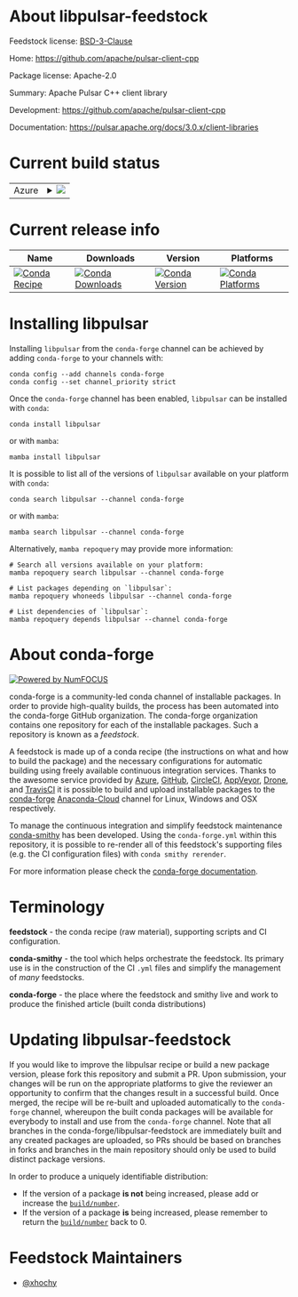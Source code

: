 About libpulsar-feedstock
=========================

Feedstock license: [BSD-3-Clause](https://github.com/conda-forge/libpulsar-feedstock/blob/main/LICENSE.txt)

Home: https://github.com/apache/pulsar-client-cpp

Package license: Apache-2.0

Summary: Apache Pulsar C++ client library

Development: https://github.com/apache/pulsar-client-cpp

Documentation: https://pulsar.apache.org/docs/3.0.x/client-libraries

Current build status
====================


<table>
    
  <tr>
    <td>Azure</td>
    <td>
      <details>
        <summary>
          <a href="https://dev.azure.com/conda-forge/feedstock-builds/_build/latest?definitionId=19629&branchName=main">
            <img src="https://dev.azure.com/conda-forge/feedstock-builds/_apis/build/status/libpulsar-feedstock?branchName=main">
          </a>
        </summary>
        <table>
          <thead><tr><th>Variant</th><th>Status</th></tr></thead>
          <tbody><tr>
              <td>linux_64</td>
              <td>
                <a href="https://dev.azure.com/conda-forge/feedstock-builds/_build/latest?definitionId=19629&branchName=main">
                  <img src="https://dev.azure.com/conda-forge/feedstock-builds/_apis/build/status/libpulsar-feedstock?branchName=main&jobName=linux&configuration=linux%20linux_64_" alt="variant">
                </a>
              </td>
            </tr><tr>
              <td>linux_aarch64</td>
              <td>
                <a href="https://dev.azure.com/conda-forge/feedstock-builds/_build/latest?definitionId=19629&branchName=main">
                  <img src="https://dev.azure.com/conda-forge/feedstock-builds/_apis/build/status/libpulsar-feedstock?branchName=main&jobName=linux&configuration=linux%20linux_aarch64_" alt="variant">
                </a>
              </td>
            </tr><tr>
              <td>linux_ppc64le</td>
              <td>
                <a href="https://dev.azure.com/conda-forge/feedstock-builds/_build/latest?definitionId=19629&branchName=main">
                  <img src="https://dev.azure.com/conda-forge/feedstock-builds/_apis/build/status/libpulsar-feedstock?branchName=main&jobName=linux&configuration=linux%20linux_ppc64le_" alt="variant">
                </a>
              </td>
            </tr><tr>
              <td>osx_64</td>
              <td>
                <a href="https://dev.azure.com/conda-forge/feedstock-builds/_build/latest?definitionId=19629&branchName=main">
                  <img src="https://dev.azure.com/conda-forge/feedstock-builds/_apis/build/status/libpulsar-feedstock?branchName=main&jobName=osx&configuration=osx%20osx_64_" alt="variant">
                </a>
              </td>
            </tr><tr>
              <td>osx_arm64</td>
              <td>
                <a href="https://dev.azure.com/conda-forge/feedstock-builds/_build/latest?definitionId=19629&branchName=main">
                  <img src="https://dev.azure.com/conda-forge/feedstock-builds/_apis/build/status/libpulsar-feedstock?branchName=main&jobName=osx&configuration=osx%20osx_arm64_" alt="variant">
                </a>
              </td>
            </tr><tr>
              <td>win_64</td>
              <td>
                <a href="https://dev.azure.com/conda-forge/feedstock-builds/_build/latest?definitionId=19629&branchName=main">
                  <img src="https://dev.azure.com/conda-forge/feedstock-builds/_apis/build/status/libpulsar-feedstock?branchName=main&jobName=win&configuration=win%20win_64_" alt="variant">
                </a>
              </td>
            </tr>
          </tbody>
        </table>
      </details>
    </td>
  </tr>
</table>

Current release info
====================

| Name | Downloads | Version | Platforms |
| --- | --- | --- | --- |
| [![Conda Recipe](https://img.shields.io/badge/recipe-libpulsar-green.svg)](https://anaconda.org/conda-forge/libpulsar) | [![Conda Downloads](https://img.shields.io/conda/dn/conda-forge/libpulsar.svg)](https://anaconda.org/conda-forge/libpulsar) | [![Conda Version](https://img.shields.io/conda/vn/conda-forge/libpulsar.svg)](https://anaconda.org/conda-forge/libpulsar) | [![Conda Platforms](https://img.shields.io/conda/pn/conda-forge/libpulsar.svg)](https://anaconda.org/conda-forge/libpulsar) |

Installing libpulsar
====================

Installing `libpulsar` from the `conda-forge` channel can be achieved by adding `conda-forge` to your channels with:

```
conda config --add channels conda-forge
conda config --set channel_priority strict
```

Once the `conda-forge` channel has been enabled, `libpulsar` can be installed with `conda`:

```
conda install libpulsar
```

or with `mamba`:

```
mamba install libpulsar
```

It is possible to list all of the versions of `libpulsar` available on your platform with `conda`:

```
conda search libpulsar --channel conda-forge
```

or with `mamba`:

```
mamba search libpulsar --channel conda-forge
```

Alternatively, `mamba repoquery` may provide more information:

```
# Search all versions available on your platform:
mamba repoquery search libpulsar --channel conda-forge

# List packages depending on `libpulsar`:
mamba repoquery whoneeds libpulsar --channel conda-forge

# List dependencies of `libpulsar`:
mamba repoquery depends libpulsar --channel conda-forge
```


About conda-forge
=================

[![Powered by
NumFOCUS](https://img.shields.io/badge/powered%20by-NumFOCUS-orange.svg?style=flat&colorA=E1523D&colorB=007D8A)](https://numfocus.org)

conda-forge is a community-led conda channel of installable packages.
In order to provide high-quality builds, the process has been automated into the
conda-forge GitHub organization. The conda-forge organization contains one repository
for each of the installable packages. Such a repository is known as a *feedstock*.

A feedstock is made up of a conda recipe (the instructions on what and how to build
the package) and the necessary configurations for automatic building using freely
available continuous integration services. Thanks to the awesome service provided by
[Azure](https://azure.microsoft.com/en-us/services/devops/), [GitHub](https://github.com/),
[CircleCI](https://circleci.com/), [AppVeyor](https://www.appveyor.com/),
[Drone](https://cloud.drone.io/welcome), and [TravisCI](https://travis-ci.com/)
it is possible to build and upload installable packages to the
[conda-forge](https://anaconda.org/conda-forge) [Anaconda-Cloud](https://anaconda.org/)
channel for Linux, Windows and OSX respectively.

To manage the continuous integration and simplify feedstock maintenance
[conda-smithy](https://github.com/conda-forge/conda-smithy) has been developed.
Using the ``conda-forge.yml`` within this repository, it is possible to re-render all of
this feedstock's supporting files (e.g. the CI configuration files) with ``conda smithy rerender``.

For more information please check the [conda-forge documentation](https://conda-forge.org/docs/).

Terminology
===========

**feedstock** - the conda recipe (raw material), supporting scripts and CI configuration.

**conda-smithy** - the tool which helps orchestrate the feedstock.
                   Its primary use is in the construction of the CI ``.yml`` files
                   and simplify the management of *many* feedstocks.

**conda-forge** - the place where the feedstock and smithy live and work to
                  produce the finished article (built conda distributions)


Updating libpulsar-feedstock
============================

If you would like to improve the libpulsar recipe or build a new
package version, please fork this repository and submit a PR. Upon submission,
your changes will be run on the appropriate platforms to give the reviewer an
opportunity to confirm that the changes result in a successful build. Once
merged, the recipe will be re-built and uploaded automatically to the
`conda-forge` channel, whereupon the built conda packages will be available for
everybody to install and use from the `conda-forge` channel.
Note that all branches in the conda-forge/libpulsar-feedstock are
immediately built and any created packages are uploaded, so PRs should be based
on branches in forks and branches in the main repository should only be used to
build distinct package versions.

In order to produce a uniquely identifiable distribution:
 * If the version of a package **is not** being increased, please add or increase
   the [``build/number``](https://docs.conda.io/projects/conda-build/en/latest/resources/define-metadata.html#build-number-and-string).
 * If the version of a package **is** being increased, please remember to return
   the [``build/number``](https://docs.conda.io/projects/conda-build/en/latest/resources/define-metadata.html#build-number-and-string)
   back to 0.

Feedstock Maintainers
=====================

* [@xhochy](https://github.com/xhochy/)


